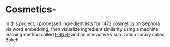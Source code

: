 # Cosmetics-

In this project, I processed ingredient lists for 1472 cosmetics on Sephora via word embedding, 
then visualize ingredient similarity using a machine learning method called [t-SNE9](https://en.wikipedia.org/wiki/T-distributed_stochastic_neighbor_embedding) and an interactive visualization library called Bokeh. 
